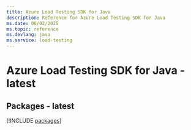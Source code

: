 ```yaml
---
title: Azure Load Testing SDK for Java
description: Reference for Azure Load Testing SDK for Java
ms.date: 06/02/2025
ms.topic: reference
ms.devlang: java
ms.service: load-testing
---
```

# Azure Load Testing SDK for Java - latest
## Packages - latest
[!INCLUDE [packages](load-testing-index.md)]